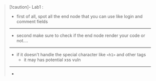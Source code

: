
>[!caution]- Lab1 :
>- first of all, spot all the end node that you can use like login and comment fields
>- ---
>- second make sure to check if the end node render your code or not....
>---
>- if it doesn't handle the special character like `<h1>` and other tags
>	- it may has potential xss vuln
>----
>- 